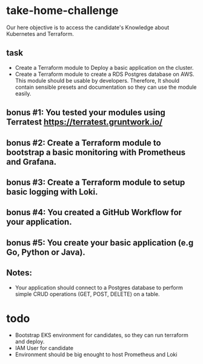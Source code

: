 # take-home-challenge

Our here objective is to access the candidate's Knowledge about Kubernetes and Terraform.

## task
- Create a Terraform module to Deploy a basic application on the cluster.
- Create a Terraform module to create a RDS Postgres database on AWS. This module should be usable by developers. 
  Therefore, It should contain sensible presets and documentation so they can use the module easily.

## bonus #1: You tested your modules using Terratest https://terratest.gruntwork.io/
## bonus #2: Create a Terraform module to bootstrap a basic monitoring with Prometheus and Grafana.
## bonus #3: Create a Terraform module to setup basic logging with Loki.
## bonus #4: You created a GitHub Workflow for your application.
## bonus #5: You create your basic application (e.g Go, Python or Java).

## Notes:
- Your application should connect to a Postgres database to perform simple CRUD operations (GET, POST, DELETE) on a table.

# todo

- Bootstrap EKS environment for candidates, so they can run terraform and deploy.
- IAM User for candidate
- Environment should be big enought to host Prometheus and Loki

